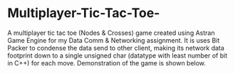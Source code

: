 # Multiplayer-Tic-Tac-Toe-
A multiplayer tic tac toe (Nodes &amp; Crosses) game created using Astran Game Engine for my Data Comm &amp; Networking assignment. It is uses Bit Packer to condense the data send to other client, making its network data footprint down to a single unsigned char (datatype with least number of bit in C++) for each move. Demonstration of the game is shown below.
